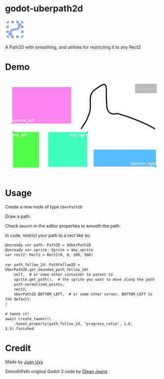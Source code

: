 # godot-uberpath2d

![icon](icon.png)

A Path2D with smoothing, and utilities for restricting it to any Rect2

# Demo

![Demo](demo.gif)

# Usage

Create a new node of type `UberPath2D`

Draw a path.

Check `Smooth` in the editor properties to smooth the path.

In code, restrict your path to a rect like so:

```gdscript
@onready var path: Path2D = $UberPath2D
@onready var sprite: Sprite = $my_sprite
var rect2: Rect2 = Rect2(0, 0, 500, 500)

var path_follow_2d: PathFollow2D = UberPath2D.get_bounded_path_follow_2d(
    self,  # or some other container to parent to
    sprite.get_path(),  # the sprite you want to move along the path
    path.normalized_points,
    rect2,
    UberPath2D.BOTTOM_LEFT,  # or some other corner, BOTTOM_LEFT is the default.
)

# tween it!
await create_tween()\
    .tween_property(path_follow_2d, "progress_ratio", 1.0, 3.5).finished
```

# Credit

Made by [Juan Uys](https://juanuys.com)

SmoothPath original Godot 3 code by [Dlean Jeans](https://ask.godotengine.org/32506/how-to-draw-a-curve-in-2d?show=57123#a57123)